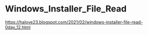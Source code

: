 # Windows_Installer_File_Read
https://halove23.blogspot.com/2021/02/windows-installer-file-read-0day_12.html
